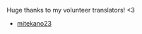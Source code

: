 ﻿Huge thanks to my volunteer translators! <3

- [mitekano23](https://next.nexusmods.com/profile/mitekano23)